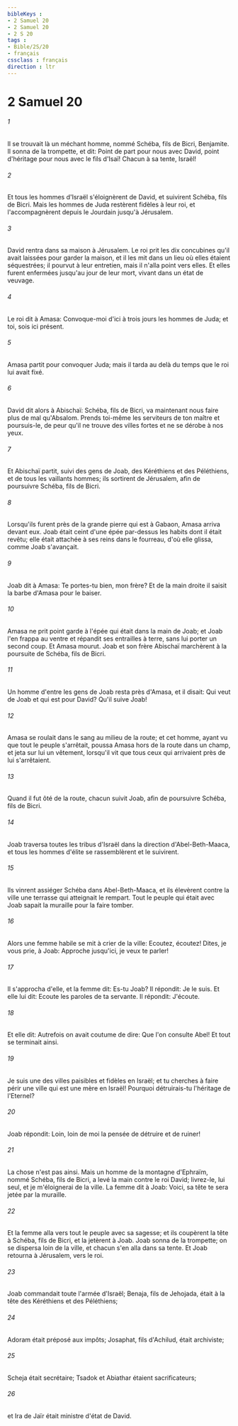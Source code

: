 ```yaml
---
bibleKeys : 
- 2 Samuel 20
- 2 Samuel 20
- 2 S 20
tags : 
- Bible/2S/20
- français
cssclass : français
direction : ltr
---
```


# 2 Samuel 20

###### 1
Il se trouvait là un méchant homme, nommé Schéba, fils de Bicri, Benjamite. Il sonna de la trompette, et dit: Point de part pour nous avec David, point d'héritage pour nous avec le fils d'Isaï! Chacun à sa tente, Israël!
###### 2
Et tous les hommes d'Israël s'éloignèrent de David, et suivirent Schéba, fils de Bicri. Mais les hommes de Juda restèrent fidèles à leur roi, et l'accompagnèrent depuis le Jourdain jusqu'à Jérusalem.
###### 3
David rentra dans sa maison à Jérusalem. Le roi prit les dix concubines qu'il avait laissées pour garder la maison, et il les mit dans un lieu où elles étaient séquestrées; il pourvut à leur entretien, mais il n'alla point vers elles. Et elles furent enfermées jusqu'au jour de leur mort, vivant dans un état de veuvage.
###### 4
Le roi dit à Amasa: Convoque-moi d'ici à trois jours les hommes de Juda; et toi, sois ici présent.
###### 5
Amasa partit pour convoquer Juda; mais il tarda au delà du temps que le roi lui avait fixé.
###### 6
David dit alors à Abischaï: Schéba, fils de Bicri, va maintenant nous faire plus de mal qu'Absalom. Prends toi-même les serviteurs de ton maître et poursuis-le, de peur qu'il ne trouve des villes fortes et ne se dérobe à nos yeux.
###### 7
Et Abischaï partit, suivi des gens de Joab, des Kéréthiens et des Péléthiens, et de tous les vaillants hommes; ils sortirent de Jérusalem, afin de poursuivre Schéba, fils de Bicri.
###### 8
Lorsqu'ils furent près de la grande pierre qui est à Gabaon, Amasa arriva devant eux. Joab était ceint d'une épée par-dessus les habits dont il était revêtu; elle était attachée à ses reins dans le fourreau, d'où elle glissa, comme Joab s'avançait.
###### 9
Joab dit à Amasa: Te portes-tu bien, mon frère? Et de la main droite il saisit la barbe d'Amasa pour le baiser.
###### 10
Amasa ne prit point garde à l'épée qui était dans la main de Joab; et Joab l'en frappa au ventre et répandit ses entrailles à terre, sans lui porter un second coup. Et Amasa mourut. Joab et son frère Abischaï marchèrent à la poursuite de Schéba, fils de Bicri.
###### 11
Un homme d'entre les gens de Joab resta près d'Amasa, et il disait: Qui veut de Joab et qui est pour David? Qu'il suive Joab!
###### 12
Amasa se roulait dans le sang au milieu de la route; et cet homme, ayant vu que tout le peuple s'arrêtait, poussa Amasa hors de la route dans un champ, et jeta sur lui un vêtement, lorsqu'il vit que tous ceux qui arrivaient près de lui s'arrêtaient.
###### 13
Quand il fut ôté de la route, chacun suivit Joab, afin de poursuivre Schéba, fils de Bicri.
###### 14
Joab traversa toutes les tribus d'Israël dans la direction d'Abel-Beth-Maaca, et tous les hommes d'élite se rassemblèrent et le suivirent.
###### 15
Ils vinrent assiéger Schéba dans Abel-Beth-Maaca, et ils élevèrent contre la ville une terrasse qui atteignait le rempart. Tout le peuple qui était avec Joab sapait la muraille pour la faire tomber.
###### 16
Alors une femme habile se mit à crier de la ville: Ecoutez, écoutez! Dites, je vous prie, à Joab: Approche jusqu'ici, je veux te parler!
###### 17
Il s'approcha d'elle, et la femme dit: Es-tu Joab? Il répondit: Je le suis. Et elle lui dit: Ecoute les paroles de ta servante. Il répondit: J'écoute.
###### 18
Et elle dit: Autrefois on avait coutume de dire: Que l'on consulte Abel! Et tout se terminait ainsi.
###### 19
Je suis une des villes paisibles et fidèles en Israël; et tu cherches à faire périr une ville qui est une mère en Israël! Pourquoi détruirais-tu l'héritage de l'Eternel?
###### 20
Joab répondit: Loin, loin de moi la pensée de détruire et de ruiner!
###### 21
La chose n'est pas ainsi. Mais un homme de la montagne d'Ephraïm, nommé Schéba, fils de Bicri, a levé la main contre le roi David; livrez-le, lui seul, et je m'éloignerai de la ville. La femme dit à Joab: Voici, sa tête te sera jetée par la muraille.
###### 22
Et la femme alla vers tout le peuple avec sa sagesse; et ils coupèrent la tête à Schéba, fils de Bicri, et la jetèrent à Joab. Joab sonna de la trompette; on se dispersa loin de la ville, et chacun s'en alla dans sa tente. Et Joab retourna à Jérusalem, vers le roi.
###### 23
Joab commandait toute l'armée d'Israël; Benaja, fils de Jehojada, était à la tête des Kéréthiens et des Péléthiens;
###### 24
Adoram était préposé aux impôts; Josaphat, fils d'Achilud, était archiviste;
###### 25
Scheja était secrétaire; Tsadok et Abiathar étaient sacrificateurs;
###### 26
et Ira de Jaïr était ministre d'état de David.
